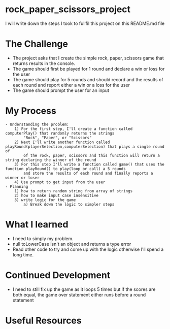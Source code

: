 # rock_paper_scissors_project

I will write down the steps I took to fullfil this project on this README.md file

# The Challenge

- The project asks that I create the simple rock, paper, scissors game that returns results in the console.
- The game should first be played for 1 round and declare a win or loss for the user
- The game should play for 5 rounds and should record and the results of each round and report either a win or a loss for the user
- The game should prompt the user for an input

# My Process

    - Understanding the problem:
        1) For the first step, I'll create a function called computerPlay() that randomly returns the strings
            "Rock", "Paper", or "Scissors"
        2) Next I'll write another function called playRound(playerSelection,computerSelection) that plays a single round of
            of the rock, paper, scissors and this function will return a string declaring the winner of the round
        3) For this step I'll write a function called game() that uses the function playRound() to play(loop or call) a 5 rounds
            and store the results of each round and finally reports a winner or loser
        4) Use prompt to get input from the user
    - Planning
        1) how to return random string from array of strings
        2) how to make input case insensitive
        3) write logic for the game
            a) Break down the logic to simpler steps

# What I learned

- I need to simply my problem.
- null toLowerCase isn't an object and returns a type error
- Read other code to try and come up with the logic otherwise I'll spend a long time.

# Continued Development

- I need to still fix up the game as it loops 5 times but if the scores are both equal, the game over statement either runs before a round statement

# Useful Resources
